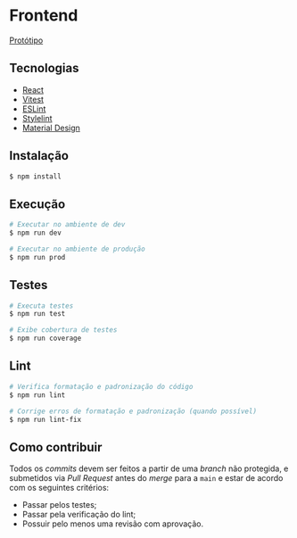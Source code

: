 # Frontend
[Protótipo](https://www.figma.com/file/j2yQ8paIOmyaE0sPTv3wHC/posgress?node-id=0%3A1)


## Tecnologias
* [React](https://github.com/facebook/react)
* [Vitest](https://vitest.dev/)
* [ESLint](https://eslint.org/)
* [Stylelint](https://stylelint.io/)
* [Material Design](https://material.io/)

## Instalação
```bash
$ npm install
```

## Execução 
```bash
# Executar no ambiente de dev
$ npm run dev 

# Executar no ambiente de produção
$ npm run prod 
```

## Testes
```bash
# Executa testes
$ npm run test

# Exibe cobertura de testes
$ npm run coverage
```

## Lint
```bash
# Verifica formatação e padronização do código
$ npm run lint

# Corrige erros de formatação e padronização (quando possível)
$ npm run lint-fix
```

## Como contribuir
Todos os _commits_ devem ser feitos a partir de uma _branch_ não protegida, e submetidos via _Pull Request_ antes do _merge_ para a `main` e estar de acordo com os seguintes critérios:
* Passar pelos testes; 
* Passar pela verificação do lint;
* Possuir pelo menos uma revisão com aprovação.

